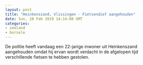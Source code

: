 ```yaml
---
layout: post
title: "Heinkenszand, Vlissingen - Fietsendief aangehouden"
date: Sun, 10 Feb 2019 14:14:00 GMT
categories: 
- zeeland 
- borsele 
---
```


De politie heeft vandaag een 22-jarige inwoner uit Heinkenszand aangehouden omdat hij ervan wordt verdacht in de afgelopen tijd verschillende fietsen te hebben gestolen.

